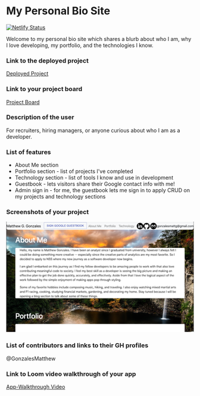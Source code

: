 # My Personal Bio Site
[![Netlify Status](https://api.netlify.com/api/v1/badges/fe9bdc98-2984-442b-8ebb-26678b138f3f/deploy-status)](https://app.netlify.com/sites/matthewggonzales/deploys)
  
  Welcome to my personal bio site which shares a blurb about who I am, why I love developing, my portfolio, and the technologies I know.
### Link to the deployed project
  [Deployed Project](https://matthewggonzales.com)
### Link to your project board
  [Project Board](https://github.com/GonzalesMatthew/react-personal-bio-site/projects/2)
### Description of the user
  For recruiters, hiring managers, or anyone curious about who I am as a developer.
### List of features                                                
  - About Me section
  - Portfolio section - list of projects I've completed
  - Technology section - list of tools I know and use in development
  - Guestbook - lets visitors share their Google contact info with me!
  - Admin sign in - for me, the guestbook lets me sign in to apply CRUD on my projects and technology sections
### Screenshots of your project
![App Screenshot](imgs/mg-react-bio-site.png)
### List of contributors and links to their GH profiles
@GonzalesMatthew
### Link to Loom video walkthrough of your app
[App-Walkthrough Video](https://www.loom.com/share/24e24eecfd944bcb92882d8602ae7fcc)
